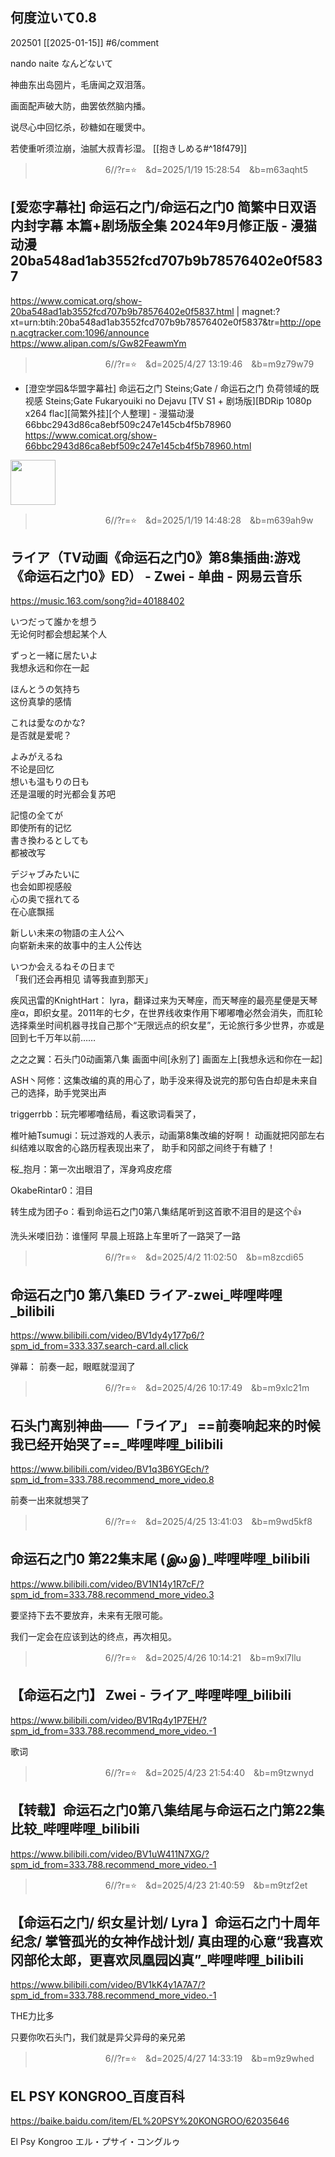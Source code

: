 ## 何度泣いて0.8
202501 [[2025-01-15]]
#6/comment 

nando naite
なんどないて

神曲东出岛圀片，毛唐闻之双泪落。

画面配声破大防，曲罢依然脑内播。

说尽心中回忆杀，砂糖如在暖煲中。

若使重听须泣崩，油腻大叔青衫湿。
[[抱きしめる#^18f479]]

>　　　　　　　　6//?r=⭐　&d=2025/1/19 15:28:54　&b=m63aqht5
## [爱恋字幕社] 命运石之门/命运石之门0 简繁中日双语内封字幕 本篇+剧场版全集 2024年9月修正版 - 漫猫动漫 20ba548ad1ab3552fcd707b9b78576402e0f5837
https://www.comicat.org/show-20ba548ad1ab3552fcd707b9b78576402e0f5837.html
|
magnet:?xt=urn:btih:20ba548ad1ab3552fcd707b9b78576402e0f5837&tr=http://open.acgtracker.com:1096/announce
https://www.alipan.com/s/Gw82FeawmYm

>　　　　　　　　6//?r=⭐　&d=2025/4/27 13:19:46　&b=m9z79w79
- [澄空学园&华盟字幕社] 命运石之门 Steins;Gate / 命运石之门 负荷领域的既视感 Steins;Gate Fukaryouiki no Dejavu [TV S1 + 剧场版][BDRip 1080p x264 flac][简繁外挂][个人整理] - 漫猫动漫 66bbc2943d86ca8ebf509c247e145cb4f5b78960
https://www.comicat.org/show-66bbc2943d86ca8ebf509c247e145cb4f5b78960.html

<img src='
https://files.catbox.moe/8o7uku.jpg
' height='72'>


>　　　　　　　　6//?r=⭐　&d=2025/1/19 14:48:28　&b=m639ah9w
## ライア（TV动画《命运石之门0》第8集插曲:游戏《命运石之门0》ED） - Zwei - 单曲 - 网易云音乐
https://music.163.com/song?id=40188402

いつだって誰かを想う  
无论何时都会想起某个人

ずっと一緒に居たいよ  
我想永远和你在一起  

ほんとうの気持ち  
这份真挚的感情  
  
これは愛なのかな?  
是否就是爱呢？

よみがえるね  
不论是回忆  
想いも温もりの日も  
还是温暖的时光都会复苏吧

記憶の全てが  
即使所有的记忆  
書き換わるとしても  
都被改写  
  
デジャブみたいに  
也会如即视感般  
心の奥で揺れてる  
在心底飘摇

新しい未来の物語の主人公へ  
向崭新未来的故事中的主人公传达  
  
いつか会えるねその日まで  
「我们还会再相见 请等我直到那天」

疾风迅雷的KnightHart：
lyra，翻译过来为天琴座，而天琴座的最亮星便是天琴座α，即织女星。2011年的七夕，在世界线收束作用下嘟嘟噜必然会消失，而肛轮选择乘坐时间机器寻找自己那个“无限远点的织女星”，无论旅行多少世界，亦或是回到七千万年以前……

之之之翼：石头门0动画第八集
画面中间[永别了]
画面左上[我想永远和你在一起]

ASH丶阿修：这集改编的真的用心了，助手没来得及说完的那句告白却是未来自己的选择，助手党哭出声

triggerrbb：玩完嘟嘟噜结局，看这歌词看哭了，

椎叶紬Tsumugi：玩过游戏的人表示，动画第8集改编的好啊！
动画就把冈部左右纠结难以取舍的心路历程表现出来了，
助手和冈部之间终于有糖了！

桜_抱月：第一次出眼泪了，浑身鸡皮疙瘩

OkabeRintar0：泪目

转生成为团子o：看到命运石之门0第八集结尾听到这首歌不泪目的是这个👍

洗头米喽旧劲：谁懂阿 早晨上班路上车里听了一路哭了一路

>　　　　　　　　6//?r=⭐　&d=2025/4/2 11:02:50　&b=m8zcdi65
## 命运石之门0 第八集ED ライア-zwei_哔哩哔哩_bilibili
https://www.bilibili.com/video/BV1dy4y177p6/?spm_id_from=333.337.search-card.all.click

弹幕：
前奏一起，眼眶就湿润了

>　　　　　　　　6//?r=⭐　&d=2025/4/26 10:17:49　&b=m9xlc21m
## 石头门离别神曲——「ライア」 ==前奏响起来的时候我已经开始哭了==_哔哩哔哩_bilibili
https://www.bilibili.com/video/BV1q3B6YGEch/?spm_id_from=333.788.recommend_more_video.8

前奏一出來就想哭了

>　　　　　　　　6//?r=⭐　&d=2025/4/25 13:41:03　&b=m9wd5kf8
## 命运石之门0 第22集末尾 (இωஇ )_哔哩哔哩_bilibili
https://www.bilibili.com/video/BV1N14y1R7cF/?spm_id_from=333.788.recommend_more_video.3

要坚持下去不要放弃，未来有无限可能。

我们一定会在应该到达的终点，再次相见。

>　　　　　　　　6//?r=⭐　&d=2025/4/26 10:14:21　&b=m9xl7llu
## 【命运石之门】 Zwei - ライア_哔哩哔哩_bilibili
https://www.bilibili.com/video/BV1Rq4y1P7EH/?spm_id_from=333.788.recommend_more_video.-1

歌词

>　　　　　　　　6//?r=⭐　&d=2025/4/23 21:54:40　&b=m9tzwnyd
## 【转载】命运石之门0第八集结尾与命运石之门第22集比较_哔哩哔哩_bilibili
https://www.bilibili.com/video/BV1uW411N7XG/?spm_id_from=333.788.recommend_more_video.-1

>　　　　　　　　6//?r=⭐　&d=2025/4/23 21:40:59　&b=m9tzf2et
## 【命运石之门/ 织女星计划/ Lyra 】命运石之门十周年纪念/ 掌管孤光的女神作战计划/ 真由理的心意“我喜欢冈部伦太郎，更喜欢凤凰园凶真”_哔哩哔哩_bilibili
https://www.bilibili.com/video/BV1kK4y1A7A7/?spm_id_from=333.788.recommend_more_video.-1

THE力比多

只要你吹石头门，我们就是异父异母的亲兄弟

>　　　　　　　　6//?r=⭐　&d=2025/4/27 14:33:19　&b=m9z9whed
## EL PSY KONGROO_百度百科
https://baike.baidu.com/item/EL%20PSY%20KONGROO/62035646

El Psy Kongroo
エル・プサイ・コングルゥ
